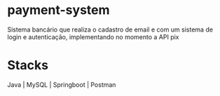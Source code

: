 # payment-system
Sistema bancário que realiza o cadastro de email e com um sistema de login e autenticação, implementando no momento a API pix

# Stacks
Java | MySQL | Springboot | Postman
